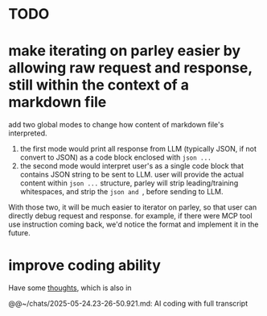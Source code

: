 # TODO

# make iterating on parley easier by allowing raw request and response, still within the context of a markdown file

add two global modes to change how content of markdown file's interpreted. 

1. the first mode would print all response from LLM (typically JSON, if not convert to JSON) as a code block enclosed with ```json ... ```
2. the second mode would interpret user's as a single code block that contains JSON string to be sent to LLM. user will provide the actual content within ```json ...``` structure, parley will strip leading/training whitespaces, and strip the ```json and ```, before sending to LLM.

With those two, it will be much easier to iterator on parley, so that user can directly debug request and response. for example, if there were MCP tool use instruction coming back, we'd notice the format and implement it in the future. 

# improve coding ability

Have some [thoughts](https://xianxu.github.io/assets/static/2025-05-24.23-26-50.921.html), which is also in

@@~/chats/2025-05-24.23-26-50.921.md: AI coding with full transcript

